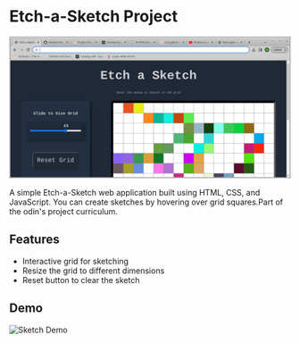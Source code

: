 # Etch-a-Sketch Project

![Sketch Screenshot](sketch-screenshot.png)

A simple Etch-a-Sketch web application built using HTML, CSS, and JavaScript. You can create sketches by hovering over grid squares.Part of the odin's project curriculum.

## Features
- Interactive grid for sketching
- Resize the grid to different dimensions
- Reset button to clear the sketch

## Demo
![Sketch Demo](https://mswali-code.github.io/etch-a-sketch/) 

